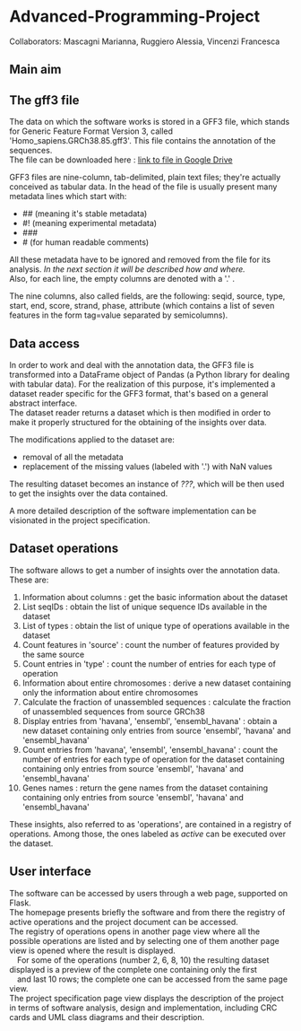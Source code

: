 # Advanced-Programming-Project
Collaborators: Mascagni Marianna, Ruggiero Alessia, Vincenzi Francesca
## Main aim
<!-- what is the aim of the software, what it does, in very general terms -->
## The gff3 file
The data on which the software works is stored in a GFF3 file, which stands for Generic Feature Format Version 3, called 'Homo_sapiens.GRCh38.85.gff3'. This file contains the annotation of the sequences.<br>
The file can be downloaded here : [link to file in Google Drive](https://drive.google.com/file/d/1AAke_vEC7LK0uasCoXE3Ge-KHeSYOWwK/view?usp=share_link)

GFF3 files are nine-column, tab-delimited, plain text files; they're actually conceived as tabular data. In the head of the file is usually present many metadata lines which start with:
- \## (meaning it's stable metadata)
- #! (meaning experimental metadata)
- \###
- \# (for human readable comments)

All these metadata have to be ignored and removed from the file for its analysis.
*In the next section it will be described how and where.* <br>
Also, for each line, the empty columns are denoted with a '.' .

The nine columns, also called fields, are the following: seqid, source, type, start, end, score, strand, phase, attribute (which contains a list of seven features in the form tag=value separated by semicolumns).

## Data access
In order to work and deal with the annotation data, the GFF3 file is transformed into a DataFrame object of Pandas (a Python library for dealing with tabular data).
For the realization of this purpose, it's implemented a dataset reader specific for the GFF3 format, that's based on a general abstract interface.<br>
The dataset reader returns a dataset which is then modified in order to make it properly structured for the obtaining of the insights over data.

The modifications applied to the dataset are:
- removal of all the metadata
- replacement of the missing values (labeled with '.') with NaN values

The resulting dataset becomes an instance of *???*, which will be then used to get the insights over the data contained.

A more detailed description of the software implementation can be visionated in the project specification.

## Dataset operations
The software allows to get a number of insights over the annotation data. These are:
1. Information about columns : get the basic information about the dataset
2. List seqIDs : obtain the list of unique sequence IDs available in the dataset
3. List of types : obtain the list of unique type of operations available in the dataset
4. Count features in 'source' : count the number of features provided by the same source
5. Count entries in 'type' : count the number of entries for each type of operation
6. Information about entire chromosomes : derive a new dataset containing only the information about entire chromosomes
7. Calculate the fraction of unassembled sequences : calculate the fraction of unassembled sequences from source GRCh38
8. Display entries from 'havana', 'ensembl', 'ensembl_havana' : obtain a new dataset containing only entries from source 'ensembl', 'havana' and 'ensembl_havana'
9. Count entries from 'havana', 'ensembl', 'ensembl_havana' : count the number of entries for each type of operation for the dataset containing containing only entries from source 'ensembl', 'havana' and 'ensembl_havana'
10. Genes names : return the gene names from the dataset containing containing only entries from source 'ensembl', 'havana' and 'ensembl_havana'

These insights, also referred to as 'operations', are contained in a registry of operations. Among those, the ones labeled as *active* can be executed over the dataset.

## User interface
The software can be accessed by users through a web page, supported on Flask. <br>
The homepage presents briefly the software and from there the registry of active operations and the project document can be accessed. <br>
The registry of operations opens in another page view where all the possible operations are listed and by selecting one of them another page view is opened where the result is displayed. <br>
&emsp;For some of the operations (number 2, 6, 8, 10) the resulting dataset displayed is a preview of the complete one containing only the first <br>
&emsp;and last 10 rows; the complete one can be accessed from the same page view. <br>
The project specification page view displays the description of the project in terms of software analysis, design and implementation, including CRC cards and UML class diagrams and their description.
